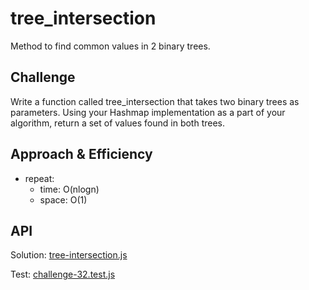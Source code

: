# tree_intersection
<!-- Short summary or background information -->
Method to find common values in 2 binary trees.

## Challenge
<!-- Description of the challenge -->
Write a function called tree_intersection that takes two binary trees as parameters.
Using your Hashmap implementation as a part of your algorithm, return a set of values found in both trees.

## Approach & Efficiency
<!-- What approach did you take? Why? What is the Big O space/time for this approach? -->
- repeat:
  - time: O(nlogn)
  - space: O(1)

## API
<!-- Description of each method publicly available in each of your hashtable -->
Solution:
[tree-intersection.js](https://github.com/anthonylouismorton/data-structures-and-algorithms/blob/main/javascript/401-code-challenges/Challenge-32/tree-intersection.js)

Test:
[challenge-32.test.js](https://github.com/anthonylouismorton/data-structures-and-algorithms/blob/main/javascript/401-code-challenges/Challenge-32/__Test__/challenge-32.test.js)


